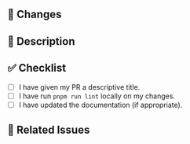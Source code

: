 ## 🎯 Changes

<!-- Describe the changes made in this PR. Are they minor fixes, documentation updates, or other types of changes? -->

## 📝 Description

<!-- Provide a detailed description of the changes. What problem do they solve? How do they improve the existing functionality? -->

## ✅ Checklist

- [ ] I have given my PR a descriptive title.
- [ ] I have run `pnpm run lint` locally on my changes.
- [ ] I have updated the documentation (if appropriate).

## 🔗 Related Issues

<!-- List any related issues or pull requests here, e.g., "Resolves #123" or "Relates to #456". -->
